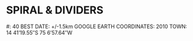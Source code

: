 # SPIRAL & DIVIDERS

#: 40
BEST DATE: +/-1.5km
GOOGLE EARTH COORDINATES: 2010
TOWN: 14 41’19.55″S 75 6’57.64″W